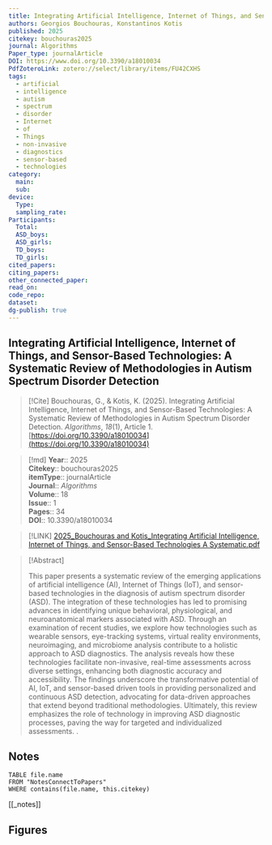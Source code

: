 ```yaml
---
title: Integrating Artificial Intelligence, Internet of Things, and Sensor-Based Technologies A Systematic Review of Methodologies in Autism Spectrum Disorder Detection
authors: Georgios Bouchouras, Konstantinos Kotis
published: 2025
citekey: bouchouras2025
journal: Algorithms
Paper_type: journalArticle
DOI: https://www.doi.org/10.3390/a18010034
PdfZoteroLink: zotero://select/library/items/FU42CXHS
tags:
  - artificial
  - intelligence
  - autism
  - spectrum
  - disorder
  - Internet
  - of
  - Things
  - non-invasive
  - diagnostics
  - sensor-based
  - technologies
category:
  main: 
  sub: 
device:
  Type: 
  sampling_rate: 
Participants:
  Total: 
  ASD_boys: 
  ASD_girls: 
  TD_boys: 
  TD_girls: 
cited_papers: 
citing_papers: 
other_connected_paper: 
read_on: 
code_repo: 
dataset: 
dg-publish: true
---
```


## Integrating Artificial Intelligence, Internet of Things, and Sensor-Based Technologies: A Systematic Review of Methodologies in Autism Spectrum Disorder Detection

> [!Cite]
> Bouchouras, G., & Kotis, K. (2025). Integrating Artificial Intelligence, Internet of Things, and Sensor-Based Technologies: A Systematic Review of Methodologies in Autism Spectrum Disorder Detection. _Algorithms_, _18_(1), Article 1. [https://doi.org/10.3390/a18010034](https://doi.org/10.3390/a18010034)


>[!md]
> **Year**:: 2025   
> **Citekey**:: bouchouras2025  
> **itemType**:: journalArticle  
> **Journal**:: *Algorithms*  
> **Volume**:: 18  
> **Issue**:: 1   
> **Pages**:: 34  
> **DOI**:: 10.3390/a18010034    

> [!LINK] 
> [2025_Bouchouras and Kotis_Integrating Artificial Intelligence, Internet of Things, and Sensor-Based Technologies A Systematic.pdf](zotero://select/library/items/SGIBJIQB)

> [!Abstract]
>
> This paper presents a systematic review of the emerging applications of artificial intelligence (AI), Internet of Things (IoT), and sensor-based technologies in the diagnosis of autism spectrum disorder (ASD). The integration of these technologies has led to promising advances in identifying unique behavioral, physiological, and neuroanatomical markers associated with ASD. Through an examination of recent studies, we explore how technologies such as wearable sensors, eye-tracking systems, virtual reality environments, neuroimaging, and microbiome analysis contribute to a holistic approach to ASD diagnostics. The analysis reveals how these technologies facilitate non-invasive, real-time assessments across diverse settings, enhancing both diagnostic accuracy and accessibility. The findings underscore the transformative potential of AI, IoT, and sensor-based driven tools in providing personalized and continuous ASD detection, advocating for data-driven approaches that extend beyond traditional methodologies. Ultimately, this review emphasizes the role of technology in improving ASD diagnostic processes, paving the way for targeted and individualized assessments.
>.
> 


## Notes

```dataview 
TABLE file.name 
FROM "NotesConnectToPapers" 
WHERE contains(file.name, this.citekey)
```

[[_notes]]

## Figures


